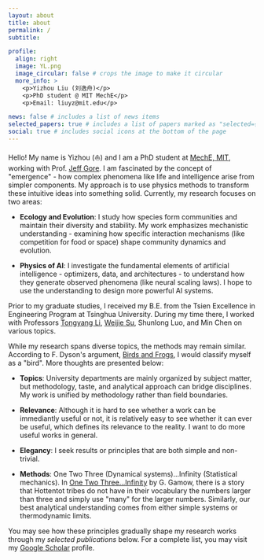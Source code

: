 ```yaml
---
layout: about
title: about
permalink: /
subtitle:

profile:
  align: right
  image: YL.png
  image_circular: false # crops the image to make it circular
  more_info: >
    <p>Yizhou Liu (刘逸舟)</p>
    <p>PhD student @ MIT MechE</p>
    <p>Email: liuyz@mit.edu</p>

news: false # includes a list of news items
selected_papers: true # includes a list of papers marked as "selected={true}"
social: true # includes social icons at the bottom of the page
---
```


Hello! My name is Yizhou (⛵) and I am a PhD student at [MechE, MIT](https://meche.mit.edu/), working with Prof. [Jeff Gore](http://www.gorelab.org/). I am fascinated by the concept of "emergence" - how complex phenomena like life and intelligence arise from simpler components. My approach is to use physics methods to transform these intuitive ideas into something solid. Currently, my research focuses on two areas:

* **Ecology and Evolution**: I study how species form communities and maintain their diversity and stability. My work emphasizes mechanistic understanding - examining how specific interaction mechanisms (like competition for food or space) shape community dynamics and evolution. 

* **Physics of AI**: I investigate the fundamental elements of artificial intelligence - optimizers, data, and architectures - to understand how they generate observed phenomena (like neural scaling laws). I hope to use the understanding to design more powerful AI systems.

Prior to my graduate studies, I received my B.E. from the Tsien Excellence in Engineering Program at Tsinghua University. During my time there, I worked with Professors [Tongyang Li](https://www.tongyangli.com/), [Weijie Su](https://statistics.wharton.upenn.edu/profile/suw/), Shunlong Luo, and Min Chen on various topics.

While my research spans diverse topics, the methods may remain similar. According to F. Dyson's argument, [Birds and Frogs](https://www.ams.org/notices/200902/rtx090200212p.pdf), I would classify myself as a "bird". More thoughts are presented below:

* **Topics**: University departments are mainly organized by subject matter, but methodology, taste, and analytical approach can bridge disciplines. My work is unified by methodology rather than field boundaries.

* **Relevance**: Although it is hard to see whether a work can be immediantly useful or not, it is relatively easy to see whether it can ever be useful, which defines its relevance to the reality. I want to do more useful works in general.

* **Elegancy**: I seek results or principles that are both simple and non-trivial.

* **Methods**: One Two Three (Dynamical systems)...Infinity (Statistical mechanics). In [One Two Three...Infinity](https://books.google.com/books/about/One_Two_Three_Infinity.html?id=EZbcwk6SkhcC) by G. Gamow, there is a story that Hottentot tribes do not have in their vocabulary the numbers larger than three and simply use "many" for the larger numbers. Similarly, our best analytical understanding comes from either simple systems or thermodynamic limits.

You may see how these principles gradually shape my research works through my *selected publications* below. For a complete list, you may visit my [Google Scholar](https://scholar.google.com/citations?hl=en&user=2ZxBaA0AAAAJ) profile.
